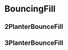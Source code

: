 # BouncingFill

## 2PlanterBounceFill

## 3PlanterBounceFill

<!-- @include: /../Placeholder_RouteProfile.md -->